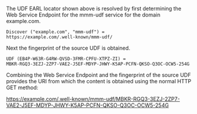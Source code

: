 The UDF EARL locator shown above is resolved by first determining the Web Service
Endpoint for the mmm-udf service for the domain example.com.

~~~~
Discover ("example.com", "mmm-udf") = 
https://example.com/.well-known/mmm-udf/
~~~~

Next the fingerprint of the source UDF is obtained.

~~~~
UDF (EB4P-W63R-G4RW-QVSD-3FMR-CPFU-XTPZ-ZI) =
MBKR-RGQ3-3EZJ-2ZP7-VAE2-J5EF-MDYP-JHWY-K5AP-PCFN-QKSO-Q3OC-OCW5-254G
~~~~

Combining the Web Service Endpoint and the fingerprint of the source UDF provides
the URI from which the content is obtained using the normal HTTP GET method:

https://example.com/.well-known/mmm-udf/MBKR-RGQ3-3EZJ-2ZP7-VAE2-J5EF-MDYP-JHWY-K5AP-PCFN-QKSO-Q3OC-OCW5-254G


